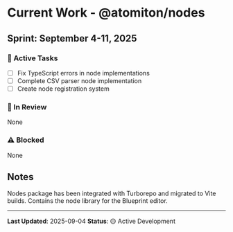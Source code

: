 # Current Work - @atomiton/nodes

## Sprint: September 4-11, 2025

### 🚀 Active Tasks

- [ ] Fix TypeScript errors in node implementations
- [ ] Complete CSV parser node implementation
- [ ] Create node registration system

### 🔄 In Review

None

### ⚠️ Blocked

None

## Notes

Nodes package has been integrated with Turborepo and migrated to Vite builds. Contains the node library for the Blueprint editor.

---

**Last Updated**: 2025-09-04
**Status**: 🟡 Active Development

